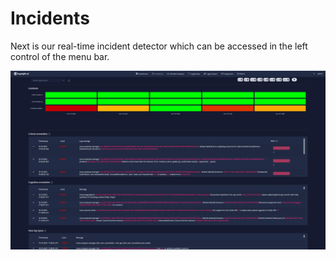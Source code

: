 # Incidents

Next is our real-time incident detector which can be accessed in the left control of the menu bar.

![Incidents](../assets/images/incidents_page.png)

